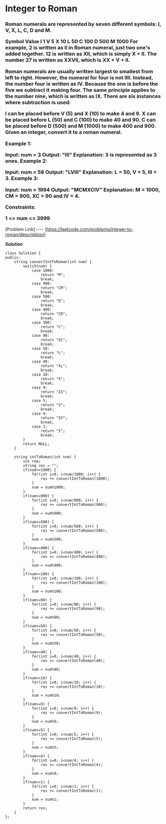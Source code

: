 # Integer to Roman

<h3>
  Roman numerals are represented by seven different symbols: I, V, X, L, C, D and M.

Symbol       Value
I             1
V             5
X             10
L             50
C             100
D             500
M             1000
For example, 2 is written as II in Roman numeral, just two one's added together. 12 is written as XII, which is simply X + II. The number 27 is written as XXVII, which is XX + V + II.

Roman numerals are usually written largest to smallest from left to right. However, the numeral for four is not IIII. Instead, the number four is written as IV. Because the one is before the five we subtract it making four. The same principle applies to the number nine, which is written as IX. There are six instances where subtraction is used:

I can be placed before V (5) and X (10) to make 4 and 9. 
X can be placed before L (50) and C (100) to make 40 and 90. 
C can be placed before D (500) and M (1000) to make 400 and 900.
Given an integer, convert it to a roman numeral.

 

Example 1:

Input: num = 3
Output: "III"
Explanation: 3 is represented as 3 ones.
Example 2:

Input: num = 58
Output: "LVIII"
Explanation: L = 50, V = 5, III = 3.
Example 3:

Input: num = 1994
Output: "MCMXCIV"
Explanation: M = 1000, CM = 900, XC = 90 and IV = 4.
 

Constraints:

1 <= num <= 3999

</h3>

[Problem Link] :--- (https://leetcode.com/problems/integer-to-roman/description/)

***Solution***

```
class Solution {
public:
    string convertIntToRoman(int num) {
        switch(num) {
            case 1000:
                return "M";
                break;
            case 900:
                return "CM";
                break;
            case 500:
                return "D";
                break;
            case 400:
                return "CD";
                break;
            case 100:
                return "C";
                break;
            case 90:
                return "XC";
                break;
            case 50:
                return "L";
                break;
            case 40:
                return "XL";
                break;
            case 10:
                return "X";
                break;
            case 9:
                return "IX";
                break;
            case 5:
                return "V";
                break;
            case 4:
                return "IV";
                break;
            case 1:
                return "I";
                break;
        }
        return NULL;
    }

    string intToRoman(int num) {
        int rem;
        string res = "";
        if(num>=1000) {
            for(int i=0; i<num/1000; i++) {
                res += convertIntToRoman(1000);
            }
            num = num%1000;
        }
        if(num>=900) {
            for(int i=0; i<num/900; i++) {
                res += convertIntToRoman(900);
            }
            num = num%900;
        }
        if(num>=500) {
            for(int i=0; i<num/500; i++) {
                res += convertIntToRoman(500);
            }
            num = num%500;
        }
        if(num>=400) {
            for(int i=0; i<num/400; i++) {
                res += convertIntToRoman(400);
            }
            num = num%400;
        }
        if(num>=100) {
            for(int i=0; i<num/100; i++) {
                res += convertIntToRoman(100);
            }
            num = num%100;
        }
        if(num>=90) {
            for(int i=0; i<num/90; i++) {
                res += convertIntToRoman(90);
            }
            num = num%90;
        }
        if(num>=50) {
            for(int i=0; i<num/50; i++) {
                res += convertIntToRoman(50);
            }
            num = num%50;
        }
        if(num>=40) {
            for(int i=0; i<num/40; i++) {
                res += convertIntToRoman(40);
            }
            num = num%40;
        }
        if(num>=10) {
            for(int i=0; i<num/10; i++) {
                res += convertIntToRoman(10);
            }
            num = num%10;
        }
        if(num>=9) {
            for(int i=0; i<num/9; i++) {
                res += convertIntToRoman(9);
            }
            num = num%9;
        }
        if(num>=5) {
            for(int i=0; i<num/5; i++) {
                res += convertIntToRoman(5);
            }
            num = num%5;
        }
        if(num>=4) {
            for(int i=0; i<num/4; i++) {
                res += convertIntToRoman(4);
            }
            num = num%4;
        }
        if(num>=1) {
            for(int i=0; i<num/1; i++) {
                res += convertIntToRoman(1);
            }
            num = num%1;
        }
        return res;
    }
};
```

